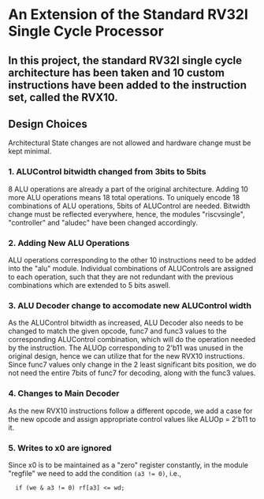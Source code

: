 # An Extension of the Standard RV32I Single Cycle Processor

In this project, the standard RV32I single cycle architecture has been taken and 10 custom instructions have been added to the instruction set, called the RVX10.
---
## Design Choices

Architectural State changes are not allowed and hardware change must be kept minimal.

### 1. ALUControl bitwidth changed from 3bits to 5bits

8 ALU operations are already a part of the original architecture. Adding 10 more ALU operations means 18 total operations. To uniquely encode 18 combinations of ALU operations, 5bits of ALUControl are needed.
Bitwidth change must be reflected everywhere, hence, the modules "riscvsingle", "controller" and "aludec" have been changed accordingly.

### 2. Adding New ALU Operations

ALU operations corresponding to the other 10 instructions need to be added into the "alu" module. Individual combinations of ALUControls are assigned to each operation, such that they are not redundant with the previous combinations which are extended to 5 bits aswell.

### 3. ALU Decoder change to accomodate new ALUControl width

As the ALUControl bitwidth as increased, ALU Decoder also needs to be changed to match the given opcode, func7 and func3 values to the corresponding ALUControl combination, which will do the operation needed by the instruction.
The ALUOp corresponding to 2'b11 was unused in the original design, hence we can utilize that for the new RVX10 instructions. Since func7 values only change in the 2 least significant bits position, we do not need the entire 7bits of func7 for decoding, along with the func3 values.

### 4. Changes to Main Decoder

As the new RVX10 instructions follow a different opcode, we add a case for the new opcode and assign appropriate control values like ALUOp = 2'b11 to it.

### 5. Writes to x0 are ignored

Since x0 is to be maintained as a "zero" register constantly, in the module "regfile" we need to add the condition ``(a3 != 0)``, i.e.,
```
  if (we & a3 != 0) rf[a3] <= wd;
```

